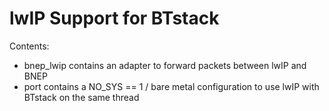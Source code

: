 # lwIP Support for BTstack

Contents:
- bnep_lwip contains an adapter to forward packets between lwIP and BNEP
- port contains a NO_SYS == 1 / bare metal configuration to use lwIP with BTstack on the same thread 
